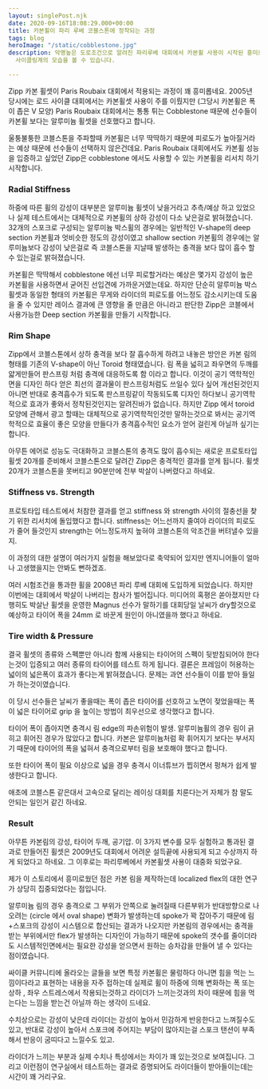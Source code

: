 ```yaml
---
layout: singlePost.njk
date: 2020-09-16T18:08:29.000+00:00
title: 카본휠이 파리 루베 코블스톤에 정착되는 과정
tags: blog
heroImage: "/static/cobblestone.jpg"
description: 악명높은 도로조건으로 알려진 파리루베 대회에서 카본휠 사용이 시작된 흥미로운 스토리에서 새로운 장비에 대한 약간은 보수적인
  사이클링계의 모습을 볼 수 있습니다.

---
```

Zipp 카본 휠셋이 Paris Roubaix 대회에서 적용되는 과정이 꽤 흥미롭네요. 2005년 당시에는 로드 사이클 대회에서는 카본휠셋 사용이 주를 이뤘지만 (그당시 카본휠은 폭이 좁은 V 모양) Paris Roubaix 대회에서는 통통 튀는 Cobblestone 때문에 선수들이 카본휠 보다는 알루미늄 휠셋을 선호했다고 합니다.

울퉁불퉁한 코블스톤을 주파할때 카본휠은 너무 딱딱하기 때문에 피로도가 높아질거라는 예상 때문에 선수들이 선택하지 않은건데요. Paris Roubaix 대회에서도 카본휠 성능을 입증하고 싶었던 Zipp은 cobblestone 에서도 사용할 수 있는 카본휠을 리서치 하기 시작합니다.

### Radial Stiffness

하중에 따른 휠의 강성이 대부분은 알루미늄 휠셋이 낮을거라고 추측/예상 하고 있었으나 실제 테스트에서는 대체적으로 카본휠의 상하 강성이 다소 낮은걸로 밝혀졌습니다. 32개의 스포크로 구성되는 알루미늄 박스휠의 경우에는 일반적인 V-shape의 deep section 카본휠과 엇비슷한 정도의 강성이였고 shallow section 카본휠의 경우에는 알루미늄보다 강성이 낮은걸로 즉 코블스톤을 지날때 발생하는 충격을 보다 많이 흡수 할 수 있는걸로 밝혀졌습니다.

카본휠은 딱딱해서 cobblestone 에선 너무 피로할거라는 예상은 몇가지 강성이 높은 카본휠을 사용하면서 굳어진 선입견에 가까운거였는데요. 하지만 단순히 알루미늄 박스 휠셋과 동일한 형태의 카본휠은 무게와 라이더의 피로도를 어느정도 감소시키는데 도움을 줄 수 있지만 레이스 결과에 큰 영향을 줄 만큼은 아니라고 판단한 Zipp은 코블에서 사용가능한 Deep section 카본휠을 만들기 시작합니다.

### Rim Shape

Zipp에서 코블스톤에서 상하 충격을 보다 잘 흡수하게 하려고 내놓은 방안은 카본 림의 형태를 기존의 V-shape이 아닌 Toroid 형태였습니다. 림 폭을 넓히고 좌우면의 두깨를 얇게만들어 판스프링 처럼 충격에 대응하도록 함 이라고 합니다. 이것이 공기 역학적인면을 디자인 하다 얻은 최선의 결과물이 판스프링처럼도 쓰일수 있다 싶어 개선된것인지 아니면 반대로 충격흡수가 되도록 판스프링같이 작동되도록 디자인 하다보니 공기역학적으로 효과가 좋와서 정착된것인지는 알려진바가 없습니다. 하지만 Zipp 에서 toroid 모양에 관해서 광고 할때는 대체적으로 공기역학적인것만 말하는것으로 봐서는 공기역학적으로 효율이 좋은 모양을 만들다가 충격흡수적인 요소가 얻어 걸린게 아닐까 싶기는 합니다.

아무튼 에어로 성능도 극대화하고 코블스톤의 충격도 많이 흡수되는 새로운 프로토타입 휠셋 20개를 준비해서 코블스톤으로 달려간 Zipp은 충격적인 결과를 얻게 됩니다. 휠셋 20개가 코블스톤을 못버티고 90분만에 전부 박살이 나버렸다고 하네요.

### Stiffness vs. Strength

프로토타입 테스트에서 처참한 결과를 얻고 stiffness 와 strength 사이의 절충선을 찾기 위한 리서치에 돌입했다고 합니다. stiffness는 어느선까지 줄여야 라이더의 피로도가 줄어 들것인지 strength는 어느정도까지 높혀야 코블스톤의 악조건을 버텨낼수 있을지.

이 과정의 대한 설명이 여러가지 실험을 해보았다로 축약되어 있지만 엔지니어들이 얼마나 고생했을지는 안봐도 뻔하겠죠.

여러 시험조건을 통과한 휠을 2008년 파리 루베 대회에 도입하게 되었습니다. 하지만 이번에는 대회에서 박살이 나버리는 참사가 벌어집니다. 미디어의 혹평은 쏟아졌지만 다행히도 박살난 휠셋을 운영한 Magnus 선수가 말하기를 대회당일 날씨가 dry할것으로 예상하고 타이어 폭을 24mm 로 바꾼게 원인이 아니였을까 했다고 하네요.

### Tire width & Pressure

결국 휠셋의 종류와 스펙뿐만 아니라 함께 사용되는 타이어의 스펙이 뒷받침되어야 한다는것이 입증되고 여러 종류의 타이어를 테스트 하게 됩니다. 결론은 프레임이 허용하는 넓이의 넓은폭이 효과가 좋다는게 밝혀졌습니다. 문제는 과연 선수들이 이를 받아 들일가 하는것이였습니다. 

이 당시 선수들은 날씨가 좋을때는 폭이 좁은 타이어를 선호하고 노면이 젖었을때는 폭이 넓은 타이어로 grip 을 높이는 방법이 최우선으로 생각했다고 합니다. 

타이어 폭이 좁아지면 충격시 림 edge의 파손위험이 발생. 알루미늄휠의 경우 림이 긁히고 휘어진 경우가 많았다고 합니다. 카본은 알루미늄처럼 확 휘어지기 보다는 부서지기 때문에 타이어의 폭을 넓혀서 충격으로부터 림을 보호해야 했다고 합니다.

또한 타이어 폭이 필요 이상으로 넓을 경우 충격시 이너튜브가 찝히면서 펑쳐가 쉽게 발생한다고 합니다. 

애초에 코블스톤 같은대서 고속으로 달리는 레이싱 대회를 치룬다는거 자체가 참 말도 안되는 일인거 같긴 하네요.

### Result

아무튼 카본림의 강성, 타이어 두깨, 공기압. 이 3가지 변수를 모두 실험하고 통과된 결과로 만들어진 휠셋은 2009년도 대회에서 어려운 설득끝에 사용되게 되고 수상까지 하게 되었다고 하네요. 그 이후로는 파리루베에서 카본휠셋 사용이 대중화 되었구요.

제가 이 스토리에서 흥미로웠던 점은 카본 림을 제작하는데 localized flex의 대한 연구가 상당히 집중되었다는 점입니다. 

알루미늄 림의 경우 충격으로 그 부위가 안쪽으로 눌려질때 다른부위가 반대방향으로 나오려는 (circle 에서 oval shape) 변화가 발생하는데 spoke가 꽉 잡아주기 때문에 림+스포크의 강성이 시스템으로 합산되는 결과가 나오지만 카본림의 경우에서는 충격을 받는 부위에서만 flex가 발생하는 디자인이 가능하기 때문에 spoke의 갯수를 줄이더라도 시스템적인면에서는 필요한 강성을 얻으면서 원하는 승차감을 만들어 낼 수 있다는 점이였습니다.

싸이클 커뮤니티에 올라오는 글들을 보면 특정 카본휠은 물렁하다 아니면 힘을 먹는 느낌이다라고 표현하는 내용을 자주 접하는데 실제로 휠이 하중에 의해 변화하는 폭 또는 상하 , 좌우 스트레스에서 작용되는것하고 라이더가 느끼는것과의 차이 때문에 힘을 먹는다는 느낌을 받는건 아닐까 하는 생각이 드네요. 

수치상으로는 강성이 낮은데 라이더는 강성이 높아서 민감하게 반응한다고 느껴질수도 있고, 반대로 강성이 높아서 스포크에 주어지는 부담이 많아지는걸 스포크 탠션이 부족해서 반응이 굼띠다고 느낄수도 있고. 

라이더가 느끼는 부분과 실제 수치나 특성에서는 차이가 꽤 있는것으로 보여집니다. 그리고 이런점이 연구실에서 테스트하는 결과로 증명되어도 라이더들이 받아들이는데는 시간이 꽤 거리구요.  